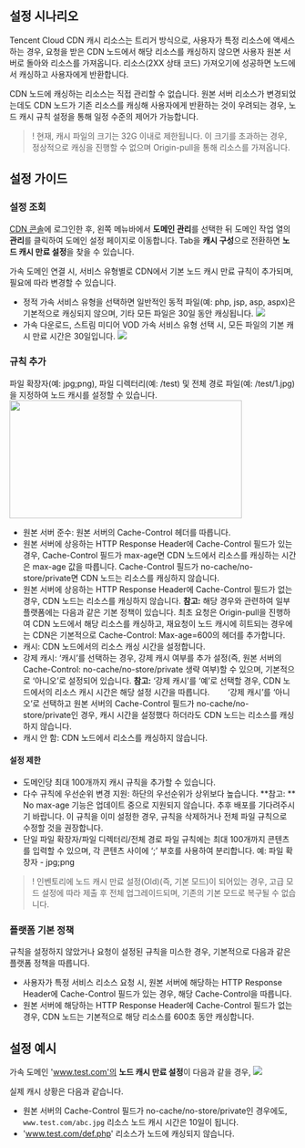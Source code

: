 ## 설정 시나리오

Tencent Cloud CDN 캐시 리소스는 트리거 방식으로, 사용자가 특정 리소스에 액세스하는 경우, 요청을 받은 CDN 노드에서 해당 리소스를 캐싱하지 않으면 사용자 원본 서버로 돌아와 리소스를 가져옵니다. 리소스(2XX 상태 코드) 가져오기에 성공하면 노드에서 캐싱하고 사용자에게 반환합니다.

CDN 노드에 캐싱하는 리소스는 직접 관리할 수 없습니다. 원본 서버 리소스가 변경되었는데도 CDN 노드가 기존 리소스를 캐싱해 사용자에게 반환하는 것이 우려되는 경우, 노드 캐시 규칙 설정을 통해 일정 수준의 제어가 가능합니다.

> ! 현재, 캐시 파일의 크기는 32G 이내로 제한됩니다. 이 크기를 초과하는 경우, 정상적으로 캐싱을 진행할 수 없으며 Origin-pull을 통해 리소스를 가져옵니다.

## 설정 가이드

### 설정 조회

[CDN 콘솔](https://console.cloud.tencent.com/cdn)에 로그인한 후, 왼쪽 메뉴바에서 **도메인 관리**를 선택한 뒤 도메인 작업 열의 **관리**를 클릭하여 도메인 설정 페이지로 이동합니다. Tab을 **캐시 구성**으로 전환하면 **노드 캐시 만료 설정**을 찾을 수 있습니다.

가속 도메인 연결 시, 서비스 유형별로 CDN에서 기본 노드 캐시 만료 규칙이 추가되며, 필요에 따라 변경할 수 있습니다.

- 정적 가속 서비스 유형을 선택하면 일반적인 동적 파일(예: php, jsp, asp, aspx)은 기본적으로 캐싱되지 않으며, 기타 모든 파일은 30일 동안 캐싱됩니다.
 ![](https://main.qcloudimg.com/raw/5f48bc5246397975544baadf5ac81f4e.png)
- 가속 다운로드, 스트림 미디어 VOD 가속 서비스 유형 선택 시, 모든 파일의 기본 캐시 만료 시간은 30일입니다.
![](https://main.qcloudimg.com/raw/cdd00154330b8cb217287874f4f40693.png)

### 규칙 추가

파일 확장자(예: jpg;png), 파일 디렉터리(예: /test) 및 전체 경로 파일(예: /test/1.jpg)을 지정하여 노드 캐시를 설정할 수 있습니다. 
<img src="https://main.qcloudimg.com/raw/5454a77683dca1cfb491eccdae839aa4.png" height="207" width="408" />

- 원본 서버 준수: 원본 서버의 Cache-Control 헤더를 따릅니다.
- 원본 서버에 상응하는 HTTP Response Header에 Cache-Control 필드가 있는 경우,
  Cache-Control 필드가 max-age면 CDN 노드에서 리소스를 캐싱하는 시간은 max-age 값을 따릅니다.
   Cache-Control 필드가 no-cache/no-store/private면 CDN 노드는 리소스를 캐싱하지 않습니다.
- 원본 서버에 상응하는 HTTP Response Header에 Cache-Control 필드가 없는 경우, CDN 노드는 리소스를 캐싱하지 않습니다.
  **참고:** 해당 경우와 관련하여 일부 플랫폼에는 다음과 같은 기본 정책이 있습니다. 최초 요청은 Origin-pull을 진행하여 CDN 노드에서 해당 리소스를 캐싱하고, 재요청이 노드 캐시에 히트되는 경우에는 CDN은 기본적으로 Cache-Control: Max-age=600의 헤더를 추가합니다.
- 캐시: CDN 노드에서의 리소스 캐싱 시간을 설정합니다.
- 강제 캐시: ‘캐시’를 선택하는 경우, 강제 캐시 여부를 추가 설정(즉, 원본 서버의 Cache-Control: no-cache/no-store/private 생략 여부)할 수 있으며, 기본적으로 ‘아니오’로 설정되어 있습니다.
  **참고:** ‘강제 캐시’를 ‘예’로 선택할 경우, CDN 노드에서의 리소스 캐시 시간은 해당 설정 시간을 따릅니다.
  　　‘강제 캐시’를 ‘아니오’로 선택하고 원본 서버의 Cache-Control 필드가 no-cache/no-store/private인 경우, 캐시 시간을 설정했다 하더라도 CDN 노드는 리소스를 캐싱하지 않습니다.
- 캐시 안 함: CDN 노드에서 리소스를 캐싱하지 않습니다.





#### 설정 제한

- 도메인당 최대 100개까지 캐시 규칙을 추가할 수 있습니다.
- 다수 규칙에 우선순위 변경 지원: 하단의 우선순위가 상위보다 높습니다.
  **참고: ** No max-age 기능은 업데이트 중으로 지원되지 않습니다. 추후 배포를 기다려주시기 바랍니다. 이 규칙을 이미 설정한 경우, 규칙을 삭제하거나 전체 파일 규칙으로 수정할 것을 권장합니다.
- 단일 파일 확장자/파일 디렉터리/전체 경로 파일 규칙에는 최대 100개까지 콘텐츠를 입력할 수 있으며, 각 콘텐츠 사이에 ‘;’ 부호를 사용하여 분리합니다. 예: 파일 확장자 - jpg;png

> ! 인벤토리에 노드 캐시 만료 설정(Old)(즉, 기본 모드)이 되어있는 경우, 고급 모드 설정에 따라 제출 후 전체 업그레이드되며, 기존의 기본 모드로 복구될 수 없습니다.



### 플랫폼 기본 정책

규칙을 설정하지 않았거나 요청이 설정된 규칙을 미스한 경우, 기본적으로 다음과 같은 플랫폼 정책을 따릅니다.

- 사용자가 특정 서비스 리소스 요청 시, 원본 서버에 해당하는 HTTP Response Header에 Cache-Control 필드가 있는 경우, 해당 Cache-Control을 따릅니다.
- 원본 서버에 해당하는 HTTP Response Header에 Cache-Control 필드가 없는 경우, CDN 노드는 기본적으로 해당 리소스를 600초 동안 캐싱합니다.

## 설정 예시

가속 도메인 'www.test.com'의 **노드 캐시 만료 설정**이 다음과 같을 경우,
![](https://main.qcloudimg.com/raw/c1402003c4549d2e6035420921f67bd0.png)

실제 캐시 상황은 다음과 같습니다.

- 원본 서버의 Cache-Control 필드가 no-cache/no-store/private인 경우에도, `www.test.com/abc.jpg` 리소스 노드 캐시 시간은 10일이 됩니다.
- 'www.test.com/def.php' 리소스가 노드에 캐싱되지 않습니다.
